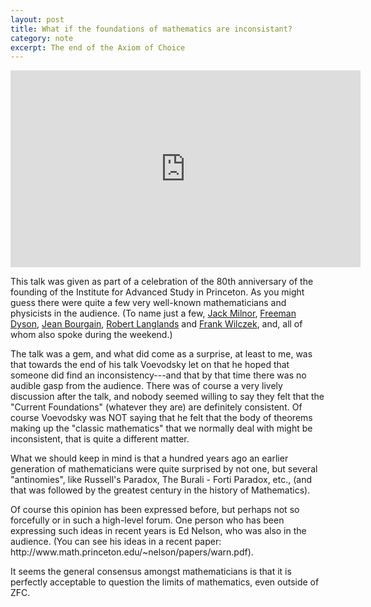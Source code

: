 ```yaml
---
layout: post
title: What if the foundations of mathematics are inconsistant? 
category: note
excerpt: The end of the Axiom of Choice
---
```

<div class=txt>

<center>
<iframe width="560" height="315" src="http://video.ias.edu/webfm_send/1518" frameborder="0" allowfullscreen></iframe>
</center>

<p>This talk was given as part of a celebration of the 80th anniversary of the founding of the Institute for Advanced Study in Princeton. As you might guess there were quite a few very well-known mathematicians and physicists in the audience. (To name just a few, <a href="http://en.wikipedia.org/wiki/John_Milnor">Jack Milnor</a>, <a href="http://en.wikipedia.org/wiki/Freeman_Dyson">Freeman Dyson</a>, <a href="http://en.wikipedia.org/wiki/Jean_Bourgain">Jean Bourgain</a>, <a href="http://en.wikipedia.org/wiki/Robert_Langlands">Robert Langlands</a> and <a href="http://en.wikipedia.org/wiki/Frank_Wilczek">Frank Wilczek</a>, and, all of whom also spoke during the weekend.)</p>

<p>The talk was a gem, and what did come as a surprise, at least to me, was that towards the end of his talk Voevodsky let on that he hoped that someone did find an inconsistency---and that by that time there was no audible gasp from the audience. There was of course a very lively discussion after the talk, and nobody seemed willing to say they felt that the "Current Foundations" (whatever they are) are definitely consistent. Of course Voevodsky was NOT saying that he felt that the body of theorems making up the "classic mathematics" that we normally deal with might be inconsistent, that is quite a different matter. </p>

<p>What we should keep in mind is that a hundred years ago an earlier generation of mathematicians were quite surprised by not one, but several "antinomies", like Russell's Paradox, The Burali - Forti Paradox, etc., (and that was followed by the greatest century in the history of Mathematics). </p>

<p>Of course this opinion has been expressed before, but perhaps not so forcefully or in such a high-level forum. One person who has been expressing such ideas in recent years is Ed Nelson, who was also in the audience. (You can see his ideas in a recent paper: http://www.math.princeton.edu/~nelson/papers/warn.pdf). </p>

<p>It seems the general consensus amongst mathematicians is that it is perfectly acceptable to question the limits of mathematics, even outside of ZFC.</p>

</div>